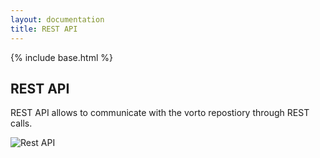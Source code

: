 ```yaml
---
layout: documentation
title: REST API
---
```

{% include base.html %}

## REST API

REST API allows to communicate with the vorto repostiory through REST calls.

![Rest API]({{base}}/img/documentation/restapi.jpg)